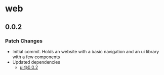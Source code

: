 # web

## 0.0.2

### Patch Changes

- Initial commit. Holds an website with a basic navigation and an ui library with a few components
- Updated dependencies
  - ui@0.0.2
